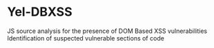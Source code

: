 # Yel-DBXSS
JS source analysis for the presence of DOM Based XSS vulnerabilities
Identification of suspected vulnerable sections of code
